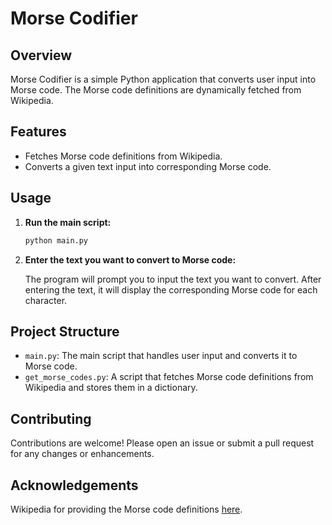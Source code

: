 # Morse Codifier

## Overview

Morse Codifier is a simple Python application that converts user input into Morse code. The Morse code definitions are dynamically fetched from Wikipedia.

## Features

- Fetches Morse code definitions from Wikipedia.
- Converts a given text input into corresponding Morse code.

## Usage

1. **Run the main script:**

    ```sh
    python main.py
    ```

2. **Enter the text you want to convert to Morse code:**

    The program will prompt you to input the text you want to convert. After entering the text, it will display the corresponding Morse code for each character.

## Project Structure

- `main.py`: The main script that handles user input and converts it to Morse code.
- `get_morse_codes.py`: A script that fetches Morse code definitions from Wikipedia and stores them in a dictionary.
  
## Contributing
Contributions are welcome! Please open an issue or submit a pull request for any changes or enhancements.

## Acknowledgements
Wikipedia for providing the Morse code definitions [here](https://en.wikipedia.org/wiki/Morse_code).
